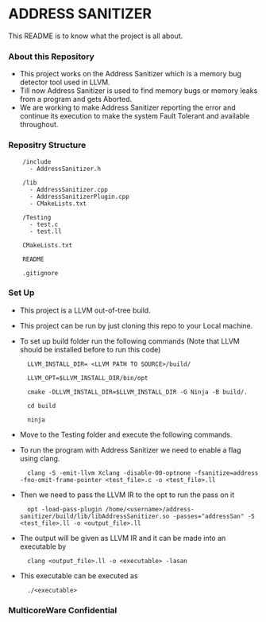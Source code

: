 # ADDRESS SANITIZER #

This README is to know what the project is all about.

### About this Repository ###

* This project works on the Address Sanitizer which is a memory bug detector tool used in LLVM.
* Till now Address Sanitizer is used to find memory bugs or memory leaks from a program and gets Aborted.
* We are working to make Address Sanitizer reporting the error and continue its execution to make the system Fault Tolerant and available throughout. 

### Repositry Structure ###

        
        /include
          - AddressSanitizer.h

        /lib
          - AddressSanitizer.cpp
          - AddressSanitizerPlugin.cpp
          - CMakeLists.txt

        /Testing
          - test.c
          - test.ll

        CMakeLists.txt
        
        README

        .gitignore

        


### Set Up ###

* This project is a LLVM out-of-tree build.

* This project can be run by just cloning this repo to your Local machine.

* To set up build folder run the following commands (Note that LLVM should be installed before to run this code)


        LLVM_INSTALL_DIR= <LLVM PATH TO SOURCE>/build/
        
        LLVM_OPT=$LLVM_INSTALL_DIR/bin/opt
        
        cmake -DLLVM_INSTALL_DIR=$LLVM_INSTALL_DIR -G Ninja -B build/.
        
        cd build
        
        ninja


* Move to the Testing folder and execute the following commands.

* To run the program with Address Sanitizer we need to enable a flag using clang.


        clang -S -emit-llvm Xclang -disable-O0-optnone -fsanitize=address -fno-omit-frame-pointer <test_file>.c -o <test_file>.ll


* Then we need to pass the LLVM IR to the opt to run the pass on it


        opt -load-pass-plugin /home/<username>/address-sanitizer/build/lib/libAddressSanitizer.so -passes="addressSan" -S <test_file>.ll -o <output_file>.ll


* The output will be given as LLVM IR and it can be made into an executable by


        clang <output_file>.ll -o <executable> -lasan



* This executable can be executed as


        ./<executable>


### MulticoreWare Confidential ###